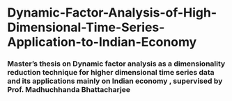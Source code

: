# Dynamic-Factor-Analysis-of-High-Dimensional-Time-Series-Application-to-Indian-Economy
### Master’s thesis on Dynamic factor analysis as a dimensionality reduction technique for higher dimensional time series data and its applications mainly on Indian economy , supervised by Prof. Madhuchhanda Bhattacharjee
 
 
